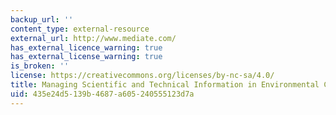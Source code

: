 ```yaml
---
backup_url: ''
content_type: external-resource
external_url: http://www.mediate.com/
has_external_licence_warning: true
has_external_license_warning: true
is_broken: ''
license: https://creativecommons.org/licenses/by-nc-sa/4.0/
title: Managing Scientific and Technical Information in Environmental Cases
uid: 435e24d5-139b-4687-a605-240555123d7a
---
```

